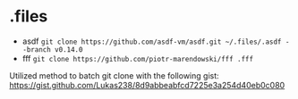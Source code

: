 # .files

- asdf    `git clone https://github.com/asdf-vm/asdf.git ~/.files/.asdf --branch v0.14.0`
- fff     `git clone https://github.com/piotr-marendowski/fff .fff`

Utilized method to batch git clone with the following gist: https://gist.github.com/Lukas238/8d9abbeabfcd7225e3a254d40eb0c080
